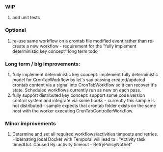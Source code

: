 ### WIP

1. add unit tests

### Optional

1. re-use same workflow on a crontab file modified event rather than re-create a new workflow - requirement for the "fully implement deterministic key concept" long term todo

### Long term / big improvements:

1. fully implement deterministic key concept: implement fully deterministic model for CronTabWorkflow by let's say passing created/updated crontab content via a signal into CronTabWorkflow so it can recover it's state. Scheduled workflows currently run as new on each pass.
2. fully support distributed key concept: support some code version control system and integrate via some hooks - currently this sample is not distributed - sample expects that crontab folder exists on the same host with the worker executing CronTabControllerWorkflow.

### Minor improvements

1. Determine and set all required workflows/activities timeouts and retries. Hibernating local Docker with Temporal will lead to : "Activity task timedOut. Caused By: activity timeout - RetryPolicyNotSet"
